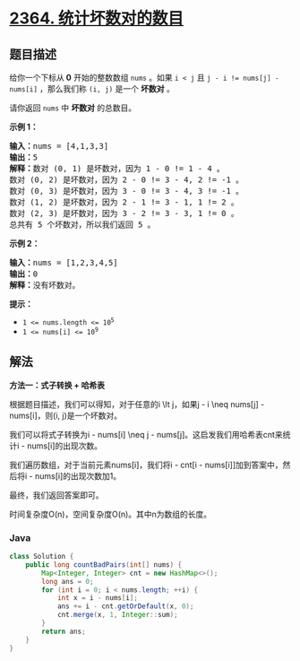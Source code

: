 # [2364. 统计坏数对的数目](https://leetcode.cn/problems/count-number-of-bad-pairs)

## 题目描述

<p>给你一个下标从<strong>&nbsp;0</strong>&nbsp;开始的整数数组&nbsp;<code>nums</code>&nbsp;。如果 <code>i &lt; j</code>&nbsp;且&nbsp;<code>j - i != nums[j] - nums[i]</code>&nbsp;，那么我们称&nbsp;<code>(i, j)</code>&nbsp;是一个 <strong>坏</strong><strong>数对</strong>&nbsp;。</p>

<p>请你返回 <code>nums</code>&nbsp;中 <strong>坏数对</strong>&nbsp;的总数目。</p>

<p><strong>示例 1：</strong></p>

<pre><b>输入：</b>nums = [4,1,3,3]
<b>输出：</b>5
<b>解释：</b>数对 (0, 1) 是坏数对，因为 1 - 0 != 1 - 4 。
数对 (0, 2) 是坏数对，因为 2 - 0 != 3 - 4, 2 != -1 。
数对 (0, 3) 是坏数对，因为 3 - 0 != 3 - 4, 3 != -1 。
数对 (1, 2) 是坏数对，因为 2 - 1 != 3 - 1, 1 != 2 。
数对 (2, 3) 是坏数对，因为 3 - 2 != 3 - 3, 1 != 0 。
总共有 5 个坏数对，所以我们返回 5 。
</pre>

<p><strong>示例 2：</strong></p>

<pre><b>输入：</b>nums = [1,2,3,4,5]
<b>输出：</b>0
<strong>解释：</strong>没有坏数对。
</pre>

<p><strong>提示：</strong></p>

<ul>
	<li><code>1 &lt;= nums.length &lt;= 10<sup>5</sup></code></li>
	<li><code>1 &lt;= nums[i] &lt;= 10<sup>9</sup></code></li>
</ul>

## 解法

**方法一：式子转换 + 哈希表**

根据题目描述，我们可以得知，对于任意的i \lt j，如果j - i \neq nums[j] - nums[i]，则(i, j)是一个坏数对。

我们可以将式子转换为i - nums[i] \neq j - nums[j]。这启发我们用哈希表cnt来统计i - nums[i]的出现次数。

我们遍历数组，对于当前元素nums[i]，我们将i - cnt[i - nums[i]]加到答案中，然后将i - nums[i]的出现次数加1。

最终，我们返回答案即可。

时间复杂度O(n)，空间复杂度O(n)。其中n为数组的长度。

### **Java**

```java
class Solution {
    public long countBadPairs(int[] nums) {
        Map<Integer, Integer> cnt = new HashMap<>();
        long ans = 0;
        for (int i = 0; i < nums.length; ++i) {
            int x = i - nums[i];
            ans += i - cnt.getOrDefault(x, 0);
            cnt.merge(x, 1, Integer::sum);
        }
        return ans;
    }
}
```
